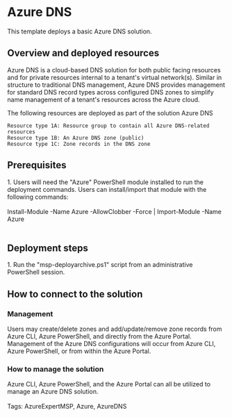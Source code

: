 <h1 class="large"><b>Azure DNS</b></h1>

This template deploys a basic Azure DNS solution.

<h2 class="small"><b>Overview and deployed resources</b></h2>

Azure DNS is a cloud-based DNS solution for both public facing resources and for private resources internal to a tenant's virtual network(s). Similar in structure to traditional DNS management, Azure DNS provides management for standard DNS record types across configured DNS zones to simplify name management of a tenant's resources across the Azure cloud.

The following resources are deployed as part of the solution
Azure DNS

    Resource type 1A: Resource group to contain all Azure DNS-related resources
    Resource type 1B: An Azure DNS zone (public)
    Resource type 1C: Zone records in the DNS zone

<h2><b>Prerequisites</b></h2>
1. Users will need the "Azure" PowerShell module installed to run the deployment commands. Users can install/import that module with the following commands:
<br></br>
Install-Module -Name Azure -AllowClobber -Force | Import-Module -Name Azure
<br></br>

<h2><b>Deployment steps</b></h2>
<body>
1. Run the "msp-deployarchive.ps1" script from an administrative PowerShell session.
</body>
<h2 class="small"><b>How to connect to the solution</b></h2>
<h3 class="smaller"<b>Management</b></h3>

Users may create/delete zones and add/update/remove zone records from Azure CLI, Azure PowerShell, and directly from the Azure Portal. Management of the Azure DNS configurations will occur from Azure CLI, Azure PowerShell, or from within the Azure Portal.

<h3><b>How to manage the solution</b></h3>
Azure CLI, Azure PowerShell, and the Azure Portal can all be utilized to manage an Azure DNS solution.
<br></br>
Tags: AzureExpertMSP, Azure, AzureDNS
